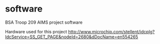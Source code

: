# software
BSA Troop 209 AIMS project software

Hardware used for this project
http://www.microchip.com/stellent/idcplg?IdcService=SS_GET_PAGE&nodeId=2680&dDocName=en554265
